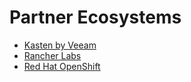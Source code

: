 # Partner Ecosystems

* [Kasten by Veeam](kasten/index.md)
* [Rancher Labs](rancher_labs/index.md)
* [Red Hat OpenShift](redhat_openshift/index.md)
